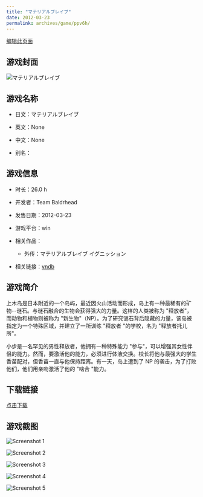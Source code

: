 ```yaml
---
title: "マテリアルブレイブ"
date: 2012-03-23
permalink: archives/game/ppv6h/
---
```

[编辑此页面](https://github.com/ACG-3/ADV3-source/blob/main/source/_posts/%E3%83%9E%E3%83%86%E3%83%AA%E3%82%A2%E3%83%AB%E3%83%96%E3%83%AC%E3%82%A4%E3%83%96.md)

## 游戏封面

![マテリアルブレイブ](https://pan.timero.xyz/d/onedrive/img_lib_001/%E3%83%9E%E3%83%86%E3%83%AA%E3%82%A2%E3%83%AB%E3%83%96%E3%83%AC%E3%82%A4%E3%83%96_cover.avif)


## 游戏名称

- 日文：マテリアルブレイブ
- 英文：None
- 中文：None

- 别名：


## 游戏信息

- 时长：26.0 h
- 开发者：Team Baldrhead
- 发售日期：2012-03-23
- 游戏平台：win
- 相关作品：
   - 外传：マテリアルブレイブ イグニッション

- 相关链接：[vndb](https://vndb.org/v7633)


## 游戏简介

上木岛是日本附近的一个岛屿，最近因火山活动而形成，岛上有一种最稀有的矿物--谜石。与谜石融合的生物会获得强大的力量。这样的人类被称为 "释放者"，而动物和植物则被称为 "新生物"（NP）。为了研究谜石背后隐藏的力量，该岛被指定为一个特殊区域，并建立了一所训练 "释放者 "的学校，名为 "释放者托儿所"。

小步是一名罕见的男性释放者，他拥有一种特殊能力 "参与"，可以增强其女性伴侣的能力。然而，要激活他的能力，必须进行体液交换。校长将他与最强大的学生香苗配对，但香苗一直与他保持距离。有一天，岛上遭到了 NP 的袭击，为了打败他们，他们用亲吻激活了他的 "啮合 "能力。




## 下载链接

[点击下载](https://pan.timero.xyz/onedrive/adv_lib_001/%E3%83%9E%E3%83%86%E3%83%AA%E3%82%A2%E3%83%AB%E3%83%96%E3%83%AC%E3%82%A4%E3%83%96)


## 游戏截图


![Screenshot 1](https://pan.timero.xyz/d/onedrive/img_lib_001/%E3%83%9E%E3%83%86%E3%83%AA%E3%82%A2%E3%83%AB%E3%83%96%E3%83%AC%E3%82%A4%E3%83%96_Screenshot_1.avif)

![Screenshot 2](https://pan.timero.xyz/d/onedrive/img_lib_001/%E3%83%9E%E3%83%86%E3%83%AA%E3%82%A2%E3%83%AB%E3%83%96%E3%83%AC%E3%82%A4%E3%83%96_Screenshot_2.avif)

![Screenshot 3](https://pan.timero.xyz/d/onedrive/img_lib_001/%E3%83%9E%E3%83%86%E3%83%AA%E3%82%A2%E3%83%AB%E3%83%96%E3%83%AC%E3%82%A4%E3%83%96_Screenshot_3.avif)

![Screenshot 4](https://pan.timero.xyz/d/onedrive/img_lib_001/%E3%83%9E%E3%83%86%E3%83%AA%E3%82%A2%E3%83%AB%E3%83%96%E3%83%AC%E3%82%A4%E3%83%96_Screenshot_4.avif)

![Screenshot 5](https://pan.timero.xyz/d/onedrive/img_lib_001/%E3%83%9E%E3%83%86%E3%83%AA%E3%82%A2%E3%83%AB%E3%83%96%E3%83%AC%E3%82%A4%E3%83%96_Screenshot_5.avif)

